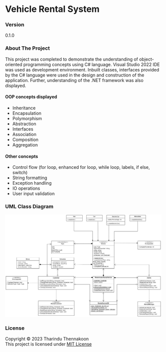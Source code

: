 # Vehicle Rental System

### Version

0.1.0

### About The Project

This project was completed to demonstrate the understanding of object-oriented programming concepts using C# language. Visual Studio 2022 IDE was used as development environment. Inbuilt classes, interfaces provided by the C# language were used in the design and construction of the application. Further, understanding of the .NET framework was also displayed.

#### OOP concepts displayed
- Inheritance
- Encapsulation
- Polymorphism
- Abstraction
- Interfaces
- Association
- Composition
- Aggregation

#### Other concepts
- Control flow (for loop, enhanced for loop, while loop, labels, if else, switch)
- String formatting
- Exception handling
- IO operations
- User input validation


### UML Class Diagram

<img width="800" src="https://github.com/tharindu152/Vehicle-Rental-System/blob/master/UML.drawio.png">

### License

Copyright ©️ 2023 Tharindu Thennakoon <br>
This project is licensed under [MIT License](LICENSE.txt)
